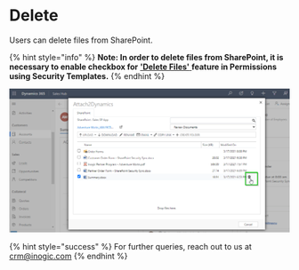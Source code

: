 # Delete

Users can delete files from SharePoint.

{% hint style="info" %}
**Note: In order to delete files from SharePoint, it is necessary to enable checkbox for** [**'Delete Files'** ](https://docs.inogic.com/sharepoint-security-sync/features/security-templates#permissions)**feature in Permissions using Security Templates.**
{% endhint %}

![](<../../.gitbook/assets/Delete (1).png>)

{% hint style="success" %}
For further queries, reach out to us at [crm@inogic.com](mailto:crm@inogic.com)
{% endhint %}
